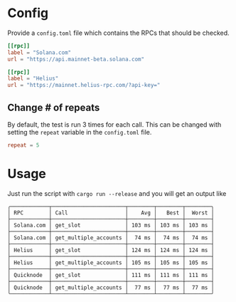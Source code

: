# Config
Provide a `config.toml` file which contains the RPCs that should be checked.

```toml
[[rpc]]
label = "Solana.com"
url = "https://api.mainnet-beta.solana.com"

[[rpc]]
label = "Helius"
url = "https://mainnet.helius-rpc.com/?api-key="
```

## Change # of repeats
By default, the test is run 3 times for each call. This can be changed with
setting the `repeat` variable in the `config.toml` file.

```toml
repeat = 5
```

# Usage
Just run the script with `cargo run --release` and you will get an output like
```
╭────────────┬───────────────────────┬────────┬────────┬────────╮
│ RPC        │ Call                  │    Avg │   Best │  Worst │
├────────────┼───────────────────────┼────────┼────────┼────────┤
│ Solana.com │ get_slot              │ 103 ms │ 103 ms │ 103 ms │
├────────────┼───────────────────────┼────────┼────────┼────────┤
│ Solana.com │ get_multiple_accounts │  74 ms │  74 ms │  74 ms │
├────────────┼───────────────────────┼────────┼────────┼────────┤
│ Helius     │ get_slot              │ 124 ms │ 124 ms │ 124 ms │
├────────────┼───────────────────────┼────────┼────────┼────────┤
│ Helius     │ get_multiple_accounts │ 105 ms │ 105 ms │ 105 ms │
├────────────┼───────────────────────┼────────┼────────┼────────┤
│ Quicknode  │ get_slot              │ 111 ms │ 111 ms │ 111 ms │
├────────────┼───────────────────────┼────────┼────────┼────────┤
│ Quicknode  │ get_multiple_accounts │  77 ms │  77 ms │  77 ms │
╰────────────┴───────────────────────┴────────┴────────┴────────╯
```

